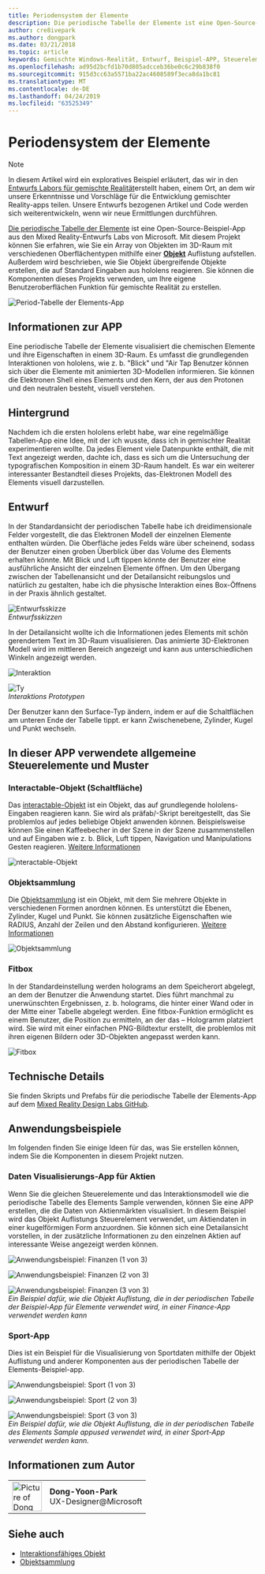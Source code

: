 ```yaml
---
title: Periodensystem der Elemente
description: Die periodische Tabelle der Elemente ist eine Open-Source-Beispiel-App aus der Mixed Reality Design Labs von Microsoft, in der Sie erfahren, wie Sie mithilfe einer Objekt Auflistung ein Array von Objekten im 3D-Raum mit verschiedenen Oberflächentypen erstellen können.
author: cre8ivepark
ms.author: dongpark
ms.date: 03/21/2018
ms.topic: article
keywords: Gemischte Windows-Realität, Entwurf, Beispiel-APP, Steuerelemente
ms.openlocfilehash: ad95d2bcfd1b70d805adcceb36be0c6c29b838f0
ms.sourcegitcommit: 915d3cc63a5571ba22ac4608589f3eca8da1bc81
ms.translationtype: MT
ms.contentlocale: de-DE
ms.lasthandoff: 04/24/2019
ms.locfileid: "63525349"
---
```

# <a name="periodic-table-of-the-elements"></a>Periodensystem der Elemente

>[!NOTE]
>In diesem Artikel wird ein exploratives Beispiel erläutert, das wir in den [Entwurfs Labors für gemischte Realität](https://github.com/Microsoft/MRDesignLabs_Unity)erstellt haben, einem Ort, an dem wir unsere Erkenntnisse und Vorschläge für die Entwicklung gemischter Reality-apps teilen. Unsere Entwurfs bezogenen Artikel und Code werden sich weiterentwickeln, wenn wir neue Ermittlungen durchführen.

[Die periodische Tabelle der Elemente](https://github.com/Microsoft/MRDesignLabs_Unity_PeriodicTable) ist eine Open-Source-Beispiel-App aus den Mixed Reality-Entwurfs Labs von Microsoft. Mit diesem Projekt können Sie erfahren, wie Sie ein Array von Objekten im 3D-Raum mit verschiedenen Oberflächentypen mithilfe einer **[Objekt](object-collection.md)** Auflistung aufstellen. Außerdem wird beschrieben, wie Sie Objekt übergreifende Objekte erstellen, die auf Standard Eingaben aus hololens reagieren. Sie können die Komponenten dieses Projekts verwenden, um Ihre eigene Benutzeroberflächen Funktion für gemischte Realität zu erstellen.

![Period-Tabelle der Elements-App](images/640px-periodictable-hero.jpg)

## <a name="about-the-app"></a>Informationen zur APP

Eine periodische Tabelle der Elemente visualisiert die chemischen Elemente und ihre Eigenschaften in einem 3D-Raum. Es umfasst die grundlegenden Interaktionen von hololens, wie z. b. "Blick" und "Air Tap Benutzer können sich über die Elemente mit animierten 3D-Modellen informieren. Sie können die Elektronen Shell eines Elements und den Kern, der aus den Protonen und den neutralen besteht, visuell verstehen.

## <a name="background"></a>Hintergrund

Nachdem ich die ersten hololens erlebt habe, war eine regelmäßige Tabellen-App eine Idee, mit der ich wusste, dass ich in gemischter Realität experimentieren wollte. Da jedes Element viele Datenpunkte enthält, die mit Text angezeigt werden, dachte ich, dass es sich um die Untersuchung der typografischen Komposition in einem 3D-Raum handelt. Es war ein weiterer interessanter Bestandteil dieses Projekts, das-Elektronen Modell des Elements visuell darzustellen.

## <a name="design"></a>Entwurf

In der Standardansicht der periodischen Tabelle habe ich dreidimensionale Felder vorgestellt, die das Elektronen Modell der einzelnen Elemente enthalten würden. Die Oberfläche jedes Felds wäre über scheinend, sodass der Benutzer einen groben Überblick über das Volume des Elements erhalten könnte. Mit Blick und Luft tippen könnte der Benutzer eine ausführliche Ansicht der einzelnen Elemente öffnen. Um den Übergang zwischen der Tabellenansicht und der Detailansicht reibungslos und natürlich zu gestalten, habe ich die physische Interaktion eines Box-Öffnens in der Praxis ähnlich gestaltet.

![Entwurfsskizze](images/640px-sketch20170406.jpg)<br>
*Entwurfsskizzen*

In der Detailansicht wollte ich die Informationen jedes Elements mit schön gerendertem Text im 3D-Raum visualisieren. Das animierte 3D-Elektronen Modell wird im mittleren Bereich angezeigt und kann aus unterschiedlichen Winkeln angezeigt werden.

![Interaktion](images/640px-periodictable-interaction.jpg)

![Ty](images/640px-periodictable-prototypes.jpg)<br>
*Interaktions Prototypen*

Der Benutzer kann den Surface-Typ ändern, indem er auf die Schaltflächen am unteren Ende der Tabelle tippt. er kann Zwischenebene, Zylinder, Kugel und Punkt wechseln.

## <a name="common-controls-and-patterns-used-in-this-app"></a>In dieser APP verwendete allgemeine Steuerelemente und Muster

### <a name="interactable-object-button"></a>Interactable-Objekt (Schaltfläche)

Das [interactable-Objekt](interactable-object.md) ist ein Objekt, das auf grundlegende hololens-Eingaben reagieren kann. Sie wird als präfab/-Skript bereitgestellt, das Sie problemlos auf jedes beliebige Objekt anwenden können. Beispielsweise können Sie einen Kaffeebecher in der Szene in der Szene zusammenstellen und auf Eingaben wie z. b. Blick, Luft tippen, Navigation und Manipulations Gesten reagieren. [Weitere Informationen](interactable-object.md)

![nteractable-Objekt](images/640px-periodictable-interactableobject.jpg)

### <a name="object-collection"></a>Objektsammlung

Die [Objektsammlung](object-collection.md) ist ein Objekt, mit dem Sie mehrere Objekte in verschiedenen Formen anordnen können. Es unterstützt die Ebenen, Zylinder, Kugel und Punkt. Sie können zusätzliche Eigenschaften wie RADIUS, Anzahl der Zeilen und den Abstand konfigurieren. [Weitere Informationen](object-collection.md)

![Objektsammlung](images/640px-periodictable-collections.jpg)

### <a name="fitbox"></a>Fitbox

In der Standardeinstellung werden holograms an dem Speicherort abgelegt, an dem der Benutzer die Anwendung startet. Dies führt manchmal zu unerwünschten Ergebnissen, z. b. holograms, die hinter einer Wand oder in der Mitte einer Tabelle abgelegt werden. Eine fitbox-Funktion ermöglicht es einem Benutzer, die Position zu ermitteln, an der das – Hologramm platziert wird. Sie wird mit einer einfachen PNG-Bildtextur erstellt, die problemlos mit ihren eigenen Bildern oder 3D-Objekten angepasst werden kann.

![Fitbox](images/450px-periodictable-fitbox.jpg)

## <a name="technical-details"></a>Technische Details

Sie finden Skripts und Prefabs für die periodische Tabelle der Elements-App auf dem [Mixed Reality Design Labs GitHub](https://github.com/Microsoft/MRDesignLabs_Unity_PeriodicTable).

## <a name="application-examples"></a>Anwendungsbeispiele

Im folgenden finden Sie einige Ideen für das, was Sie erstellen können, indem Sie die Komponenten in diesem Projekt nutzen.

### <a name="stock-data-visualization-app"></a>Daten Visualisierungs-App für Aktien

Wenn Sie die gleichen Steuerelemente und das Interaktionsmodell wie die periodische Tabelle des Elements Sample verwenden, können Sie eine APP erstellen, die die Daten von Aktienmärkten visualisiert. In diesem Beispiel wird das Objekt Auflistungs Steuerelement verwendet, um Aktiendaten in einer kugelförmigen Form anzuordnen. Sie können sich eine Detailansicht vorstellen, in der zusätzliche Informationen zu den einzelnen Aktien auf interessante Weise angezeigt werden können.

![Anwendungsbeispiel: Finanzen (1 von 3)](images/640px-periodictable-applicationexamples-finance1.jpg)

![Anwendungsbeispiel: Finanzen (2 von 3)](images/640px-periodictable-applicationexamples-finance2.jpg)

![Anwendungsbeispiel: Finanzen (3 von 3)](images/640px-periodictable-applicationexamples-finance3.jpg)<br>
*Ein Beispiel dafür, wie die Objekt Auflistung, die in der periodischen Tabelle der Beispiel-App für Elemente verwendet wird, in einer Finance-App verwendet werden kann*

### <a name="sports-app"></a>Sport-App

Dies ist ein Beispiel für die Visualisierung von Sportdaten mithilfe der Objekt Auflistung und anderer Komponenten aus der periodischen Tabelle der Elements-Beispiel-app.

![Anwendungsbeispiel: Sport (1 von 3)](images/640px-periodictable-applicationexamples-sports0.jpg)

![Anwendungsbeispiel: Sport (2 von 3)](images/640px-periodictable-applicationexamples-sports1.jpg)

![Anwendungsbeispiel: Sport (3 von 3)](images/640px-periodictable-applicationexamples-sports3.jpg)<br>
*Ein Beispiel dafür, wie die Objekt Auflistung, die in der periodischen Tabelle des Elements Sample appused verwendet wird, in einer Sport-App verwendet werden kann.*

## <a name="about-the-author"></a>Informationen zum Autor

<table style="border-collapse:collapse" padding-left="0px">
<tr>
<td style="border-style: none" width="60px"><img alt="Picture of Dong Yoon Park" width="60" height="60" src="images/dongyoonpark.jpg"></td>
<td style="border-style: none"><b>Dong-Yoon-Park</b><br>UX-Designer@Microsoft</td>
</tr>
</table>

## <a name="see-also"></a>Siehe auch

* [Interaktionsfähiges Objekt](interactable-object.md)
* [Objektsammlung](object-collection.md)
